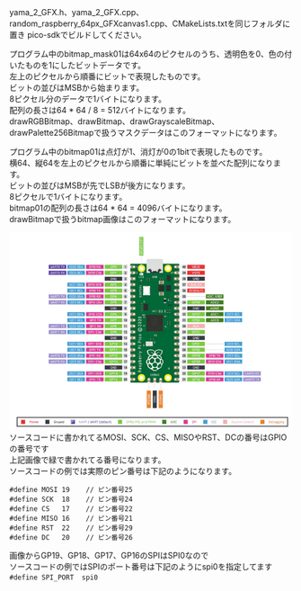 yama_2_GFX.h、yama_2_GFX.cpp、random_raspberry_64px_GFXcanvas1.cpp、CMakeLists.txtを同じフォルダに置き pico-sdkでビルドしてください。  
  
プログラム中のbitmap_mask01は64x64のピクセルのうち、透明色を0、色の付いたものを1にしたビットデータです。  
左上のピクセルから順番にビットで表現したものです。  
ビットの並びはMSBから始まります。  
8ピクセル分のデータで1バイトになります。  
配列の長さは64 * 64 / 8 = 512バイトになります。  
drawRGBBitmap、drawBitmap、drawGrayscaleBitmap、drawPalette256Bitmapで扱うマスクデータはこのフォーマットになります。  
  
プログラム中のbitmap01は点灯が1、消灯が0の1bitで表現したものです。  
横64、縦64を左上のピクセルから順番に単純にビットを並べた配列になります。  
ビットの並びはMSBが先でLSBが後方になります。  
8ピクセルで1バイトになります。  
bitmap01の配列の長さは64 * 64 = 4096バイトになります。  
drawBitmapで扱うbitmap画像はこのフォーマットになります。  
  
![pico pinout](https://github.com/yamayamaru/yama_2_GFX/blob/main/img/raspberrypipicopinout.jpg)  
ソースコードに書かれてるMOSI、SCK、CS、MISOやRST、DCの番号はGPIOの番号です  
上記画像で緑で書かれてる番号になります。  
ソースコードの例では実際のピン番号は下記のようになります。  
  
    #define MOSI 19    // ピン番号25
    #define SCK  18    // ピン番号24
    #define CS   17    // ピン番号22
    #define MISO 16    // ピン番号21
    #define RST  22    // ピン番号29
    #define DC   20    // ピン番号26
  
画像からGP19、GP18、GP17、GP16のSPIはSPI0なので  
ソースコードの例ではSPIのポート番号は下記のようにspi0を指定してます  
`#define SPI_PORT  spi0`
